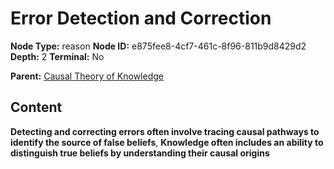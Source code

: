 # Error Detection and Correction

**Node Type:** reason
**Node ID:** e875fee8-4cf7-461c-8f96-811b9d8429d2
**Depth:** 2
**Terminal:** No

**Parent:** [Causal Theory of Knowledge](causal-theory-of-knowledge.md)

## Content

**Detecting and correcting errors often involve tracing causal pathways to identify the source of false beliefs**, **Knowledge often includes an ability to distinguish true beliefs by understanding their causal origins**
